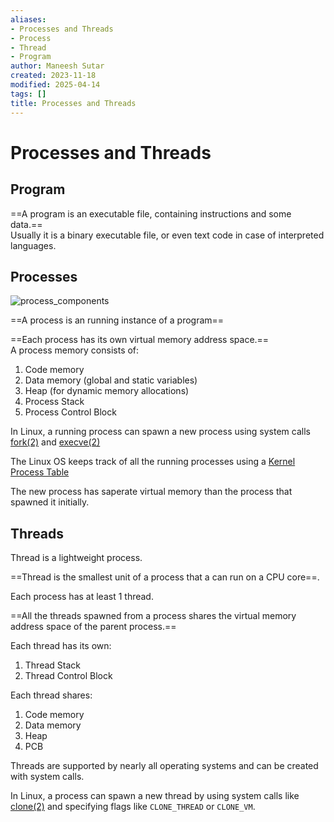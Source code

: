 ```yaml
---
aliases:
- Processes and Threads
- Process
- Thread
- Program
author: Maneesh Sutar
created: 2023-11-18
modified: 2025-04-14
tags: []
title: Processes and Threads
---
```


# Processes and Threads

## Program

==A program is an executable file, containing instructions and some data.==  
Usually it is a binary executable file, or even text code in case of interpreted languages.

## Processes

![process_components](Artifacts/process_components.png)

==A process is an running instance of a program==

==Each process has its own virtual memory address space.==  
A process memory consists of:

1. Code memory
1. Data memory (global and static variables)
1. Heap (for dynamic memory allocations)
1. Process Stack
1. Process Control Block

In Linux, a running process can spawn a new process using system calls [fork(2)](https://man7.org/linux/man-pages/man2/fork.2.html) and [execve(2)](https://man7.org/linux/man-pages/man2/execve.2.html)

The Linux OS keeps track of all the running processes using a [Kernel Process Table](https://exposnitc.github.io/os_design-files/process_table.html)

The new process has saperate virtual memory than the process that spawned it initially.

## Threads

Thread is a lightweight process.

==Thread is the smallest unit of a process that a can run on a CPU core==.

Each process has at least 1 thread.

==All the threads spawned from a process shares the virtual memory address space of the parent process.==

Each thread has its own:

1. Thread Stack
1. Thread Control Block

Each thread shares:

1. Code memory
1. Data memory
1. Heap
1. PCB

Threads are supported by nearly all operating systems and can be created with system calls.

In Linux, a process can spawn a new thread by using system calls like [clone(2)](https://man7.org/linux/man-pages/man2/clone.2.html) and specifying flags like `CLONE_THREAD` or `CLONE_VM`.
